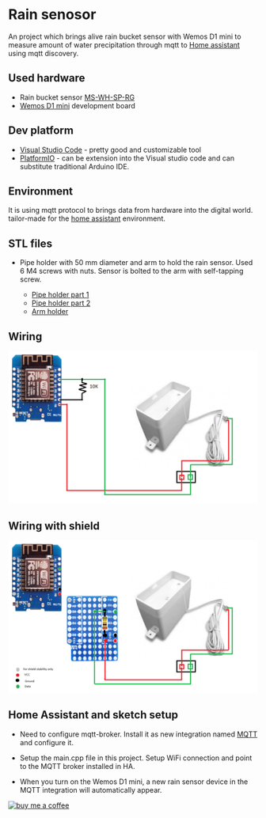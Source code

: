 # Rain senosor

An project which brings alive rain bucket sensor with Wemos D1 mini to measure 
amount of water precipitation through mqtt to [Home assistant](https://www.home-assistant.io/) using mqtt discovery.

## Used hardware

- Rain bucket sensor [MS-WH-SP-RG](https://pl.banggood.com/Misol-WH-SP-RG-1PC-Spare-Part-For-Weather-Station-For-Rain-Meter-Measure-Rain-Volume-Rain-Gauge-p-1440220.html?imageAb=1&akmClientCountry=CZ&a=1657088088.4075&cur_warehouse=CN&DCC=CZ&currency=USD&akmClientCountry=CZ)
- [Wemos D1 mini](https://www.banggood.com/Geekcreit-D1-Mini-V2_3_0-WIFI-Internet-Of-Things-Development-Board-Based-ESP8266-ESP-12S-4MB-FLASH-p-1214756.html?cur_warehouse=CN&rmmds=search) development board

## Dev platform

- [Visual Studio Code](https://code.visualstudio.com/) - pretty good and customizable tool
- [PlatformIO](https://platformio.org/) - can be extension into the Visual studio code and can substitute traditional Arduino IDE.

## Environment

It is using mqtt protocol to brings data from hardware into the digital world. tailor-made for the [home assistant](https://www.home-assistant.io/) environment.

## STL files

- Pipe holder with 50 mm diameter and arm to hold the rain sensor. Used 6 M4 screws with nuts. Sensor is bolted to the arm with self-tapping screw.

  - [Pipe holder part 1](https://github.com/JH-Soft-Technology/ha-rain-sensor/blob/master/3d_print/rain%20sensor%20tube%20holder%20part%201.stl)
  - [Pipe holder part 2](https://github.com/JH-Soft-Technology/ha-rain-sensor/blob/master/3d_print/rain%20sensor%20tube%20holder%20part%202.stl)
  - [Arm holder](https://github.com/JH-Soft-Technology/ha-rain-sensor/blob/master/3d_print/Rain%20sensor%20arm.stl)

## Wiring 

![Without shield](https://github.com/JH-Soft-Technology/ha-rain-sensor/blob/master/content/images/WeMos-d1-connect-to-ms-wh-sp-rg-rain-tipping-sensor.png)

## Wiring with shield

![With shield](https://github.com/JH-Soft-Technology/ha-rain-sensor/blob/master/content/images/WeMos-d1-connect-with-shield-to-ms-wh-sp-rg-rain-tipping-sensor.png)

## Home Assistant and sketch setup

- Need to configure mqtt-broker. Install it as new integration named [MQTT](https://www.home-assistant.io/integrations/mqtt/) and configure it.
- Setup the main.cpp file in this project. Setup WiFi connection and point to the MQTT broker installed in HA. 

- When you turn on the Wemos D1 mini, a new rain sensor device in the MQTT integration will automatically appear.

[![buy me a coffee](https://www.buymeacoffee.com/assets/img/custom_images/orange_img.png)](https://www.buymeacoffee.com/jhoralek)
